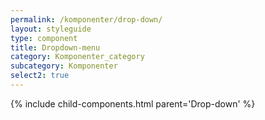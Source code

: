 ```yaml
---
permalink: /komponenter/drop-down/
layout: styleguide
type: component
title: Dropdown-menu
category: Komponenter_category
subcategory: Komponenter
select2: true
---
```


{% include child-components.html parent='Drop-down' %}

